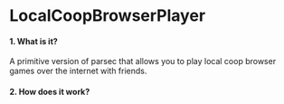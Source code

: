 # LocalCoopBrowserPlayer
  #### 1. What is it?
  A primitive version of parsec that allows you to play
  local coop browser games over the internet with friends.
  #### 2. How does it work?
    
